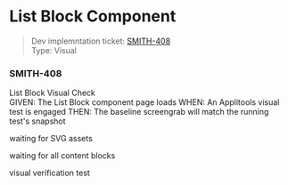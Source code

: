 # List Block Component
> Dev implemntation ticket: [SMITH-408](https://everfi.atlassian.net/browse/SMITH-408)    
Type: Visual  

<!-- include: cypress/integration/listBlock.js -->

### SMITH-408

List Block Visual Check\
GIVEN: The List Block component page loads
WHEN: An Applitools visual test is engaged
THEN: The baseline screengrab will match the running test's snapshot

waiting for SVG assets

waiting for all content blocks

visual verification test

<!-- /include: cypress/integration/listBlock.js -->